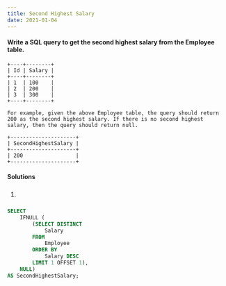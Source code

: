 ```yaml
---
title: Second Highest Salary
date: 2021-01-04
---
```

#### Write a SQL query to get the second highest salary from the Employee table.

```
+----+--------+
| Id | Salary |
+----+--------+
| 1  | 100    |
| 2  | 200    |
| 3  | 300    |
+----+--------+

For example, given the above Employee table, the query should return 200 as the second highest salary. If there is no second highest salary, then the query should return null.

+---------------------+
| SecondHighestSalary |
+---------------------+
| 200                 |
+---------------------+
```

#### Solutions

1. #####

```sql
SELECT
    IFNULL (
        (SELECT DISTINCT
            Salary
        FROM
            Employee
        ORDER BY
            Salary DESC
        LIMIT 1 OFFSET 1),
    NULL)
AS SecondHighestSalary;
```